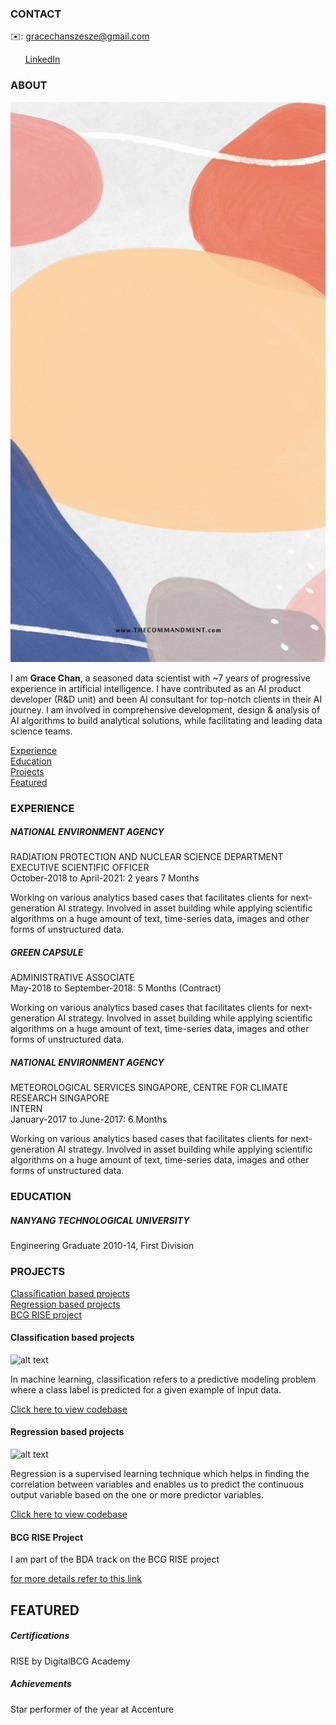 <!-- CONTACT Section Starts -->
### CONTACT

<!-- Add your details -->
✉️: gracechanszesze@gmail.com 
<!-- &nbsp;&nbsp; 📲 +65 9656 2528 -->
&nbsp;&nbsp;&nbsp;&nbsp;&nbsp; [LinkedIn](https://www.linkedin.com/in/grace-chan-88a041130/) 
<!-- &nbsp;&nbsp;&nbsp;&nbsp;&nbsp; [Website](https://datasciencestunt.com/) -->
<!-- CONTACT Section Ends -->

<!-- ABOUT Section Starts -->
### ABOUT
<!-- Add link to your picture -->

![alt text](https://github.com/gracesze/grace-chan/blob/main/images/85EDB255-3536-4083-8E86-503C39BFDD2E.jpeg?raw=true)

<!-- Add your details -->

I am __Grace Chan__, a seasoned data scientist with ~7 years of progressive experience in artificial intelligence. I have contributed as an AI product developer (R&D unit) and been AI consultant for top-notch clients in their AI journey. I am involved in comprehensive development, design & analysis of AI algorithms to build analytical solutions, while facilitating and leading data science teams.


<!-- Add link to the sections -->
[Experience](#experience) <br>
[Education](#education) <br>
[Projects](#projects) <br>
[Featured](#featured) <br> 

<!-- ABOUT Section Ends -->

<!-- EXPERIENCE Section Starts -->
### EXPERIENCE
<!-- Add your details -->
##### NATIONAL ENVIRONMENT AGENCY
RADIATION PROTECTION AND NUCLEAR SCIENCE DEPARTMENT<br>
EXECUTIVE SCIENTIFIC OFFICER<br>
October-2018 to April-2021: 2 years 7 Months

Working on various analytics based cases that facilitates clients for next-generation AI strategy. Involved in asset building while applying scientific algorithms on a huge amount of text, time-series data, images and other forms of unstructured data.

##### GREEN CAPSULE 
ADMINISTRATIVE ASSOCIATE<br>
May-2018 to September-2018: 5 Months (Contract)

Working on various analytics based cases that facilitates clients for next-generation AI strategy. Involved in asset building while applying scientific algorithms on a huge amount of text, time-series data, images and other forms of unstructured data.

##### NATIONAL ENVIRONMENT AGENCY
METEOROLOGICAL SERVICES SINGAPORE, CENTRE FOR CLIMATE RESEARCH SINGAPORE<br>
INTERN<br>
January-2017 to June-2017: 6 Months

Working on various analytics based cases that facilitates clients for next-generation AI strategy. Involved in asset building while applying scientific algorithms on a huge amount of text, time-series data, images and other forms of unstructured data.

<!-- EXPERIENCE Section Ends -->

<!-- EDUCATION Section Starts -->
### EDUCATION
<!-- Add your details -->
##### NANYANG TECHNOLOGICAL UNIVERSITY
Engineering Graduate 2010-14, First Division

<!-- EDUCATION Section Ends -->

<!-- PROJECTS Section Starts -->
### PROJECTS
<!-- Add your details -->

[Classification based projects](#classification-based-projects) <br>
[Regression based projects](#regression-based-projects) <br>
[BCG RISE project](#bcg-rise-projects) <br>

<!-- Add your details -->

#### Classification based projects
![alt text](https://raw.githubusercontent.com/krvishwesh54/Kumar-Vishwesh/main/images/Classification.png)

In machine learning, classification refers to a predictive modeling problem where a class label is predicted for a given example of input data.

[Click here to view codebase](https://github.com/krvishwesh54/DataScience_DeepLearning_MachineLearning/tree/master/Classification)

#### Regression based projects
![alt text](https://raw.githubusercontent.com/krvishwesh54/Kumar-Vishwesh/main/images/Regression.jpg)

Regression is a supervised learning technique which helps in finding the correlation between variables and enables us to predict the continuous output variable based on the one or more predictor variables.

[Click here to view codebase](https://github.com/krvishwesh54/DataScience_DeepLearning_MachineLearning/tree/master/Regression)

#### BCG RISE Project

I am part of the BDA track on the BCG RISE project

[for more details refer to this link](https://bcg.com)

<!-- PROJECTS Section Ends -->

<!-- FEATURED Section Starts -->
## FEATURED
<!-- Add your details -->
##### Certifications
RISE by DigitalBCG Academy

##### Achievements
Star performer of the year at Accenture
<!-- FEATURED Section Ends -->
